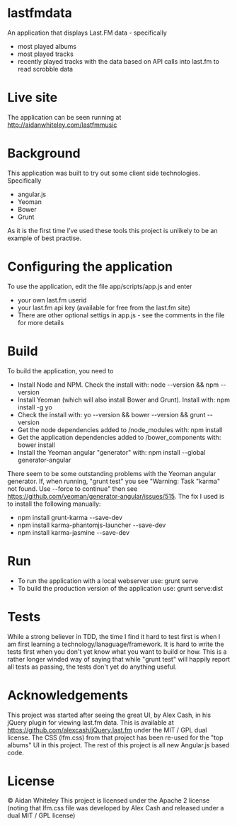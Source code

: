 lastfmdata
==========
An application that displays Last.FM data - specifically
- most played albums
- most played tracks
- recently played tracks
with the data based on API calls into last.fm to read scrobble data

Live site
=========
The application can be seen running at http://aidanwhiteley.com/lastfmmusic

Background
==========
This application was built to try out some client side technologies. Specifically
- angular.js
- Yeoman
- Bower
- Grunt

As it is the first time I've used these tools this project is unlikely to be an example of best practise.

Configuring the application
===========================
To use the application, edit the file app/scripts/app.js and enter
- your own last.fm userid
- your last.fm api key (available for free from the last.fm site)
- There are other optional settigs in app.js - see the comments in the file for more details

Build
=====
To build the application, you need to
- Install Node and NPM. Check the install with: node --version && npm --version
- Install Yeoman (which will also install Bower and Grunt). Install with: npm install -g yo
- Check the install with: yo --version && bower --version && grunt --version
- Get the node dependencies added to /node_modules with: npm install
- Get the application dependencies added to /bower_components with: bower install
- Install the Yeoman angular "generator" with: npm install --global generator-angular

There seem to be some outstanding problems with the Yeoman angular generator. If, when running, "grunt test" you see "Warning: Task "karma" not found. Use --force to continue" then see https://github.com/yeoman/generator-angular/issues/515. The fix I used is to install the following manually: 
- npm install grunt-karma --save-dev
- npm install karma-phantomjs-launcher --save-dev
- npm install karma-jasmine --save-dev

Run
===
- To run the application with a local webserver use: grunt serve
- To build the production version of the application use: grunt serve:dist

Tests
=====
While a strong believer in TDD, the time I find it hard to test first is when I am first learning a technology/lanaguage/framework. It is hard to write the tests first when you don't yet know what you want to build or how. This is a rather longer winded way of saying that while "grunt test" will happily report all tests as passing, the tests don't yet do anything useful. 


Acknowledgements
===============
This project was started after seeing the great UI, by Alex Cash, in his jQuery plugin for viewing last.fm data. This is available at https://github.com/alexcash/jQuery.last.fm under the MIT / GPL dual license. The CSS (lfm.css) from that project has been re-used for the "top albums" UI in this project. The rest of this project is all new Angular.js based code.

License
=======
&copy; Aidan Whiteley
This project is licensed under the Apache 2 license (noting that lfm.css file was developed by Alex Cash and released under a dual MIT / GPL license)
